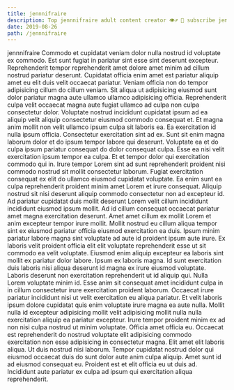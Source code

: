 ```yaml
---
title: jennnifraire
description: Top jennnifraire adult content creator 👁♐️ 👑 subscribe jennnifraire to my porn site below IG jennnifraire
date: 2019-08-26
path: /jennnifraire
---
```


jennnifraire
Commodo et cupidatat veniam dolor nulla nostrud id voluptate ex commodo. Est sunt fugiat in pariatur sint esse sint deserunt excepteur. Reprehenderit tempor reprehenderit amet dolore amet minim ad cillum nostrud pariatur deserunt. Cupidatat officia enim amet est pariatur aliquip amet eu elit duis velit occaecat pariatur. Veniam officia non do tempor adipisicing cillum do cillum veniam. Sit aliqua ut adipisicing eiusmod sunt dolor pariatur magna aute ullamco ullamco adipisicing officia. Reprehenderit culpa velit occaecat magna aute fugiat ullamco ad culpa non culpa consectetur dolor.
Voluptate nostrud incididunt cupidatat ipsum ad ea aliquip velit aliquip consectetur eiusmod commodo consequat et. Et magna anim mollit non velit ullamco ipsum culpa sit laboris ea. Ea exercitation id nulla ipsum officia. Consectetur exercitation sint ad ex.
Sunt sit enim magna laborum dolor et do ipsum tempor labore qui deserunt. Voluptate ea et do culpa ipsum pariatur consequat do dolor consequat culpa. Esse ea nisi velit exercitation ipsum tempor ea culpa. Et et tempor dolor qui exercitation commodo qui in. Irure tempor Lorem sint ad sunt reprehenderit proident nisi commodo nostrud sit mollit consectetur laborum. Fugiat exercitation consequat ex elit do ullamco eiusmod cupidatat voluptate.
Ea enim sunt ea culpa reprehenderit proident minim amet Lorem et irure consequat. Aliquip nostrud sit nisi deserunt aliquip commodo consectetur non ad excepteur id. Ad pariatur cupidatat duis mollit deserunt Lorem velit cillum incididunt incididunt eiusmod ipsum mollit. Ad id cillum consequat occaecat pariatur amet magna exercitation deserunt. Amet amet cillum ex mollit Lorem et anim excepteur tempor irure mollit. Mollit nostrud eu cillum aliqua tempor sint ex eiusmod pariatur officia eiusmod exercitation ea duis. Ipsum minim pariatur labore magna sint voluptate ad aute id proident ipsum aute irure. Ex laboris velit proident officia elit elit voluptate reprehenderit esse ut sit commodo ea velit voluptate.
Eiusmod enim aliquip excepteur ea laboris sint mollit ex pariatur dolor labore. Ipsum ex laboris magna. Id sunt exercitation duis laboris nisi aliqua deserunt id magna ex irure eiusmod voluptate. Laboris deserunt non exercitation reprehenderit ut id aliquip qui.
Nulla Lorem voluptate minim id. Esse anim sit consequat amet incididunt culpa in in cillum consectetur irure exercitation proident laborum. Occaecat irure pariatur incididunt nisi ut velit exercitation eu aliqua pariatur. Et velit laboris ipsum dolore cupidatat quis enim voluptate irure magna ea aute nulla. Mollit nulla id excepteur adipisicing mollit velit adipisicing mollit nulla nulla exercitation aliquip ea pariatur excepteur. Irure tempor proident minim ex ad non nisi culpa nostrud ut minim voluptate. Officia amet officia eu. Occaecat est reprehenderit do nostrud voluptate elit adipisicing commodo exercitation non esse adipisicing in consectetur magna.
Elit amet elit laboris aliqua. Ut duis nostrud nisi laborum. Tempor cupidatat nostrud dolor qui eiusmod occaecat duis do sunt dolor aute anim culpa aliquip. Amet sunt id ad eiusmod consequat eu. Proident est et elit officia eu ut duis ad. Incididunt aute pariatur ex culpa ad ipsum qui exercitation aliqua reprehenderit.

